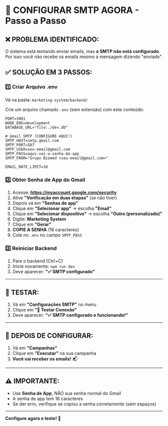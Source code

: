 # 🚨 CONFIGURAR SMTP AGORA - Passo a Passo

## ❌ PROBLEMA IDENTIFICADO:

O sistema está tentando enviar emails, mas **o SMTP não está configurado**. Por isso você não recebe os emails mesmo a mensagem dizendo "enviado".

## ✅ SOLUÇÃO EM 3 PASSOS:

### 1️⃣ Criar Arquivo .env

Vá na pasta: `marketing-system/backend/`

Crie um arquivo chamado `.env` (sem extensão) com este conteúdo:

```env
PORT=3001
NODE_ENV=development
DATABASE_URL="file:./dev.db"

# Gmail SMTP (CONFIGURE AQUI!)
SMTP_HOST=smtp.gmail.com
SMTP_PORT=587
SMTP_USER=seu-email@gmail.com
SMTP_PASS=aqui-vai-a-senha-de-app
SMTP_FROM="Grupo Biomed <seu-email@gmail.com>"

EMAIL_RATE_LIMIT=10
```

### 2️⃣ Obter Senha de App do Gmail

1. Acesse: **https://myaccount.google.com/security**
2. Ative **"Verificação em duas etapas"** (se não tiver)
3. Depois vá em **"Senhas de app"**
4. Clique em **"Selecionar app"** → escolha **"Email"**
5. Clique em **"Selecionar dispositivo"** → escolha **"Outro (personalizado)"**
6. Digite: **Marketing System**
7. Clique em **"Gerar"**
8. **COPIE A SENHA** (16 caracteres)
9. Cole no `.env` no campo `SMTP_PASS`

### 3️⃣ Reiniciar Backend

1. Pare o backend (Ctrl+C)
2. Inicie novamente: `npm run dev`
3. Deve aparecer: **"✅ SMTP configurado"**

---

## 🧪 TESTAR:

1. Vá em **"Configurações SMTP"** no menu
2. Clique em **"🔄 Testar Conexão"**
3. Deve aparecer: **"✅ SMTP configurado e funcionando!"**

---

## 📧 DEPOIS DE CONFIGURAR:

1. Vá em **"Campanhas"**
2. Clique em **"Executar"** na sua campanha
3. **Você vai receber os emails!** 📬

---

## ⚠️ IMPORTANTE:

- Use **Senha de App**, NÃO sua senha normal do Gmail
- A senha de app tem 16 caracteres
- Se der erro, verifique se copiou a senha corretamente (sem espaços)

---

**Configure agora e teste! 🚀**

